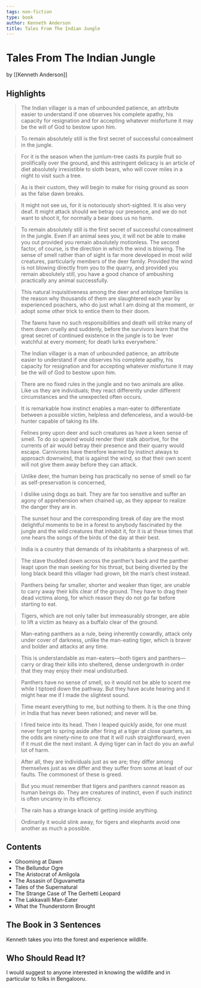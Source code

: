 ```yaml
---
tags: non-fiction
type: book
author: Kenneth Anderson
title: Tales From The Indian Jungle
---
```


# Tales From The Indian Jungle
by [[Kenneth Anderson]]

## Highlights
> The Indian villager is a man of unbounded patience, an attribute easier to understand if one observes his complete apathy, his capacity for resignation and for accepting whatever misfortune it may be the will of God to bestow upon him.

> To remain absolutely still is the first secret of successful concealment in the jungle.

> For it is the season when the jumlum-tree casts its purple fruit so prolifically over the ground, and this astringent delicacy is an article of diet absolutely irresistible to sloth bears, who will cover miles in a night to visit such a tree.

> As is their custom, they will begin to make for rising ground as soon as the false dawn breaks.

> It might not see us, for it is notoriously short-sighted. It is also very deaf. It might attack should we betray our presence, and we do not want to shoot it, for normally a bear does us no harm.

> To remain absolutely still is the first secret of successful concealment in the jungle. Even if an animal sees you, it will not be able to make you out provided you remain absolutely motionless. The second factor, of course, is the direction in which the wind is blowing. The sense of smell rather than of sight is far more developed in most wild creatures, particularly members of the deer family. Provided the wind is not blowing directly from you to the quarry, and provided you remain absolutely still, you have a good chance of ambushing practically any animal successfully.

> This natural inquisitiveness among the deer and antelope families is the reason why thousands of them are slaughtered each year by experienced poachers, who do just what I am doing at the moment, or adopt some other trick to entice them to their doom.

> The fawns have no such responsibilities and death will strike many of them down cruelly and suddenly, before the survivors learn that the great secret of continued existence in the jungle is to be ‘ever watchful at every moment; for death lurks everywhere.’

> The Indian villager is a man of unbounded patience, an attribute easier to understand if one observes his complete apathy, his capacity for resignation and for accepting whatever misfortune it may be the will of God to bestow upon him.

> There are no fixed rules in the jungle and no two animals are alike. Like us they are individuals; they react differently under different circumstances and the unexpected often occurs.

> It is remarkable how instinct enables a man-eater to differentiate between a possible victim, helpless and defenceless, and a would-be hunter capable of taking its life.

> Felines prey upon deer and such creatures as have a keen sense of smell. To do so upwind would render their stalk abortive, for the currents of air would betray their presence and their quarry would escape. Carnivores have therefore learned by instinct always to approach downwind, that is against the wind, so that their own scent will not give them away before they can attack.

> Unlike deer, the human being has practically no sense of smell so far as self-preservation is concerned,

> I dislike using dogs as bait. They are far too sensitive and suffer an agony of apprehension when chained up, as they appear to realize the danger they are in.

> The sunset hour and the corresponding break of day are the most delightful moments to be in a forest to anybody fascinated by the jungle and the wild creatures that inhabit it, for it is at these times that one hears the songs of the birds of the day at their best.

> India is a country that demands of its inhabitants a sharpness of wit.

> The stave thudded down across the panther’s back and the panther leapt upon the man seeking for his throat, but being diverted by the long black beard this villager had grown, bit the man’s chest instead.

> Panthers being far smaller, shorter and weaker than tiger, are unable to carry away their kills clear of the ground. They have to drag their dead victims along, for which reason they do not go far before starting to eat.

> Tigers, which are not only taller but immeasurably stronger, are able to lift a victim as heavy as a buffalo clear of the ground.

> Man-eating panthers as a rule, being inherently cowardly, attack only under cover of darkness, unlike the man-eating tiger, which is braver and bolder and attacks at any time.

> This is understandable as man-eaters—both tigers and panthers—carry or drag their kills into sheltered, dense undergrowth in order that they may enjoy their meal undisturbed.

> Panthers have no sense of smell, so it would not be able to scent me while I tiptoed down the pathway. But they have acute hearing and it might hear me if I made the slightest sound.

> Time meant everything to me, but nothing to them. It is the one thing in India that has never been rationed; and never will be.

> I fired twice into its head. Then I leaped quickly aside, for one must never forget to spring aside after firing at a tiger at close quarters, as the odds are ninety-nine to one that it will rush straightforward, even if it must die the next instant. A dying tiger can in fact do you an awful lot of harm.

> After all, they are individuals just as we are; they differ among themselves just as we differ and they suffer from some at least of our faults. The commonest of these is greed.

> But you must remember that tigers and panthers cannot reason as human beings do. They are creatures of instinct, even if such instinct is often uncanny in its efficiency.

> The rain has a strange knack of getting inside anything.

> Ordinarily it would slink away, for tigers and elephants avoid one another as much a possible.

## Contents
* Ghooming at Dawn
* The Bellundur Ogre
* The Aristocrat of Amligola
* The Assasin of Diguvametta
* Tales of the Supernatural
* The Strange Case of The Gerhetti Leopard
* The Lakkavalli Man-Eater
* What the Thunderstorm Brought

## The Book in 3 Sentences
Kenneth takes you into the forest and experience wildlife.

## Who Should Read It?
I would suggest to anyone interested in knowing the wildlife and in particular to folks in Bengalooru.
